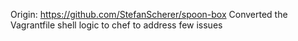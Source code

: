 


Origin: https://github.com/StefanScherer/spoon-box 
Converted the Vagrantfile shell logic to chef to address few issues

